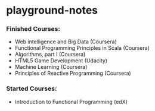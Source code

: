 # playground-notes

### Finished Courses:

- Web intelligence and Big Data (Coursera)
- Functional Programming Principles in Scala (Coursera)
- Algorithms, part I (Coursera)
- HTML5 Game Development (Udacity)
- Machine Learning (Coursera)
- Principles of Reactive Programming (Coursera)

### Started Courses:

- Introduction to Functional Programming (edX)